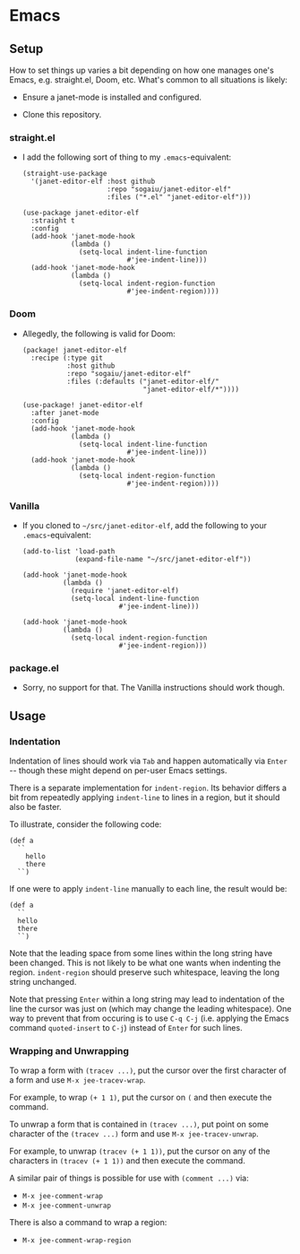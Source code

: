 # Emacs

## Setup

How to set things up varies a bit depending on how one manages one's
Emacs, e.g. straight.el, Doom, etc.  What's common to all situations
is likely:

* Ensure a janet-mode is installed and configured.

* Clone this repository.

### straight.el

* I add the following sort of thing to my `.emacs`-equivalent:
    ```
    (straight-use-package
      '(janet-editor-elf :host github
                         :repo "sogaiu/janet-editor-elf"
                         :files ("*.el" "janet-editor-elf")))

    (use-package janet-editor-elf
      :straight t
      :config
      (add-hook 'janet-mode-hook
                (lambda ()
                  (setq-local indent-line-function
                              #'jee-indent-line)))
      (add-hook 'janet-mode-hook
                (lambda ()
                  (setq-local indent-region-function
                              #'jee-indent-region))))
    ```

### Doom

* Allegedly, the following is valid for Doom:
    ```
    (package! janet-editor-elf
      :recipe (:type git
               :host github
               :repo "sogaiu/janet-editor-elf"
               :files (:defaults ("janet-editor-elf/"
                                  "janet-editor-elf/*"))))

    (use-package! janet-editor-elf
      :after janet-mode
      :config
      (add-hook 'janet-mode-hook
                (lambda ()
                  (setq-local indent-line-function
                              #'jee-indent-line)))
      (add-hook 'janet-mode-hook
                (lambda ()
                  (setq-local indent-region-function
                              #'jee-indent-region))))
    ```

### Vanilla

* If you cloned to `~/src/janet-editor-elf`, add the following to your
  `.emacs`-equivalent:
    ```
    (add-to-list 'load-path
                 (expand-file-name "~/src/janet-editor-elf"))

    (add-hook 'janet-mode-hook
              (lambda ()
                (require 'janet-editor-elf)
                (setq-local indent-line-function
                            #'jee-indent-line)))

    (add-hook 'janet-mode-hook
              (lambda ()
                (setq-local indent-region-function
                            #'jee-indent-region)))
    ```

### package.el

* Sorry, no support for that.  The Vanilla instructions should work
  though.

## Usage

### Indentation

Indentation of lines should work via `Tab` and happen automatically
via `Enter` -- though these might depend on per-user Emacs settings.

There is a separate implementation for `indent-region`.  Its behavior
differs a bit from repeatedly applying `indent-line` to lines in a
region, but it should also be faster.

To illustrate, consider the following code:

```
(def a
  ``
    hello
    there
  ``)
```

If one were to apply `indent-line` manually to each line, the result
would be:

```
(def a
  ``
  hello
  there
  ``)
```

Note that the leading space from some lines within the long string
have been changed.  This is not likely to be what one wants when
indenting the region.  `indent-region` should preserve such whitespace,
leaving the long string unchanged.

Note that pressing `Enter` within a long string may lead to
indentation of the line the cursor was just on (which may change the
leading whitespace).  One way to prevent that from occuring is to use
`C-q C-j` (i.e. applying the Emacs command `quoted-insert` to `C-j`)
instead of `Enter` for such lines.

### Wrapping and Unwrapping

To wrap a form with `(tracev ...)`, put the cursor over the first
character of a form and use `M-x jee-tracev-wrap`.

For example, to wrap `(+ 1 1)`, put the cursor on `(` and then execute
the command.

To unwrap a form that is contained in `(tracev ...)`, put point on
some character of the `(tracev ...)` form and use `M-x
jee-tracev-unwrap`.

For example, to unwrap `(tracev (+ 1 1))`, put the cursor on any of
the characters in `(tracev (+ 1 1))` and then execute the command.

A similar pair of things is possible for use with `(comment ...)` via:

* `M-x jee-comment-wrap`
* `M-x jee-comment-unwrap`

There is also a command to wrap a region:

* `M-x jee-comment-wrap-region`
